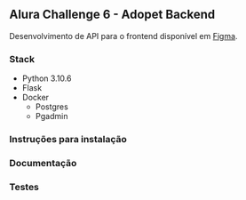 ## Alura Challenge 6 - Adopet Backend

Desenvolvimento de API para o frontend disponível em [Figma](https://www.figma.com/file/TlfkDoIu8uyjZNla1T8TpH/Challenge---Adopet?node-id=518-11&t=QEqwidwamcgS38Jr-0).

### Stack

- Python 3.10.6
- Flask
- Docker
    - Postgres
    - Pgadmin

### Instruções para instalação

### Documentação

### Testes